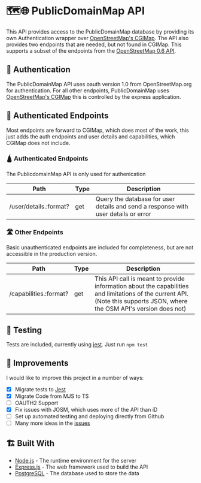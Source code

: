 
# 🗺️🌐 PublicDomainMap API

This API provides access to the PublicDomainMap database by providing its own Authentication wrapper over [OpenStreetMap's CGIMap](https://github.com/zerebubuth/openstreetmap-cgimap). The API also provides two endpoints that are needed, but not found in CGIMap. This supports a subset of the endpoints from the [OpenStreetMap 0.6 API](https://wiki.openstreetmap.org/wiki/API_v0.6).

## 🔐 Authentication

The PublicDomainMap API uses oauth version 1.0 from OpenStreetMap.org for authentication. For all other endpoints, PublicDomainMap uses [OpenStreetMap's CGIMap](https://github.com/zerebubuth/openstreetmap-cgimap) this is controlled by the express application.

## 🚀 Authenticated Endpoints
Most endpoints are forward to CGIMap, which does most of the work, this just adds the auth endpoints and user details and capabilities, which CGIMap does not include.

### 🛕 Authenticated Endpoints
The PublicdomainMap API is only used for authenication

| Path | Type |  Description| 
| ----- | ------ | -------|
 |  /user/details.:format? |  get  | Query the database for  user details and send a response with  user details or error |

### 🛣️ Other Endpoints
Basic unauthenticated endpoints are included for completeness, but are not accessible in the production version.

| Path | Type | Description| 
| ----- | ------ | -------|
 |  /capabilities.:format? |  get  | This API call is meant to provide information about the capabilities and limitations of the current API. (Note this supports JSON, where the OSM API's version does not)

## 🧪 Testing
Tests are included, currently using [jest](https://www.npmjs.com/package/jest). Just run `npm test`

## 📝 Improvements
I would like to improve this project in a number of ways:
- [x] Migrate tests to [Jest](https://jestjs.io/)
- [x] Migrate Code from MJS to TS
- [ ] OAUTH2 Support
- [x] Fix issues with JOSM, which uses more of the API than iD
- [ ] Set up automated testing and deploying directly from Github
- [ ] Many more ideas in the [issues](https://github.com/publicdomainmap/api/issues)

## 🏗️ Built With

-   [Node.js](https://nodejs.org/) - The runtime environment for the server
-   [Express.js](https://expressjs.com/) - The web framework used to build the API
-   [PostgreSQL](https://www.postgresql.org/) - The database used to store the data
